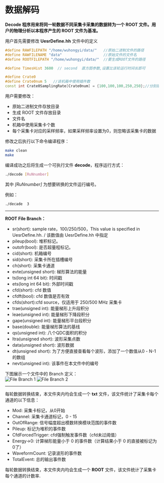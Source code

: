 <!-- Decode.md --- 
;; 
;; Description: 
;; Author: Hongyi Wu(吴鸿毅)
;; Email: wuhongyi@qq.com 
;; Created: 日 5月 13 20:23:14 2018 (+0800)
;; Last-Updated: 一 5月 20 11:55:59 2019 (+0800)
;;           By: Hongyi Wu(吴鸿毅)
;;     Update #: 14
;; URL: http://wuhongyi.cn -->

# 数据解码

**Decode 程序用来将同一轮数据不同采集卡采集的数据转为一个 ROOT 文件。用户的物理分析以本程序产生的 ROOT 文件为基准。**

用户首先需要修改 **UesrDefine.hh** 文件中的定义

```cpp
#define RAWFILEPATH "/home/wuhongyi/data/"   //原始二进制文件的路径
#define RAWFILENAME "data"                   //原始文件的文件名
#define ROOTFILEPATH "/home/wuhongyi/data/"  //要生成ROOT文件的路径

#define TimesHist 3600  // second  直方图参数,设置比该轮运行时间长即可

#define Crate0
#define Crate0num 5   //该机箱中使用插件数
const int Crate0SamplingRate[Crate0num] = {100,100,100,250,250};//分别指定每个插件的采样率  100/250/500三种采样率  0为跳过该插件
```


用户需要修改：
- 原始二进制文件存放目录
- 生成 ROOT 文件存放目录
- 文件名
- 机箱中使用采集卡个数
- 每个采集卡对应的采样频率，如果采样频率设置为0，则忽略该采集卡的数据



修改之后执行以下命令编译程序：

```bash
make clean
make
```


编译成功之后将生成一个可执行文件 **decode**，程序运行方式：

```bash
./decode [RuNnumber]
```

其中 *[RuNnumber]* 为想要转换的文件运行编号。

例如：
```bash
./decade  3
```

----

**ROOT File Branch：**

- sr(short): sample rate，100/250/500，This value is specified in UesrDefine.hh. / 该数值由 UesrDefine.hh 中指定
- pileup(bool): 堆积标记。
- outofr(bool): 是否超量程标记。
- cid(short): 机箱编号
- sid(short): 采集卡所在插槽编号
- ch(short): 采集卡通道
- evte(unsigned short): 梯形算法的能量
- ts(long int 64 bit): 时间戳
- ets(long int 64 bit): 外部时间戳
- cfd(short): cfd 数值
- cfdft(bool): cfd 数值是否有效
- cfds(short):cfd source，仅适用于 250/500 MHz 采集卡
- trae(unsigned int): 能量梯形上升段积分
- leae(unsigned int): 能量梯形下降段积分
- gape(unsigned int): 能量梯形平台段积分
- base(double): 能量梯形算法的基线
- qs(unsigned int): 八个QDC面积的积分
- ltra(unsigned short): 波形采集点数
- data(unsigned short): 波形数据
- dt(unsigned short): 为了方便直接查看每个波形，添加了一个数值从0 - N-1 的数组
- nevt(unsigned int): 该事件在本文件中的编号


下图展示一个文件中的 Branch 定义：   
![File Branch 1](/img/ROOTFILEBRANCH_1.png)
![File Branch 2](/img/ROOTFILEBRANCH_2.png)



----


每轮数据转换结束，本文件夹内均会生成一个 **txt** 文件，该文件统计了采集卡每个通道的以下信息：

- Mod: 采集卡标记，从0开始
- Channel: 采集卡通道标记，0 - 15
- OutOfRange: 信号幅度超出模数转换模块范围的事件数
- Pileup: 标记为堆积的事件数
- CfdForcedTrigger: cfd强制触发事件数（cfd未过阈值）
- Energy->0: 计算梯形能量小于 0 的事件数（计算结果小于 0 的直接被标记为0了）
- WaveformCount: 记录波形的事件数
- TotalEvent: 总的输出事件数

每轮数据转换结束，本文件夹内均会生成一个 **ROOT** 文件，该文件统计了采集卡每个通道的计数率.

<!-- Decode.md ends here -->
